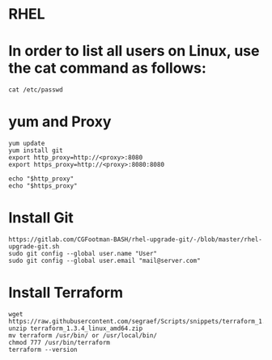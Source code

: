 # RHEL

# In order to list all users on Linux, use the cat command as follows:
`cat /etc/passwd`

# yum and Proxy
```
yum update
yum install git
export http_proxy=http://<proxy>:8080
export https_proxy=http://<proxy>:8080:8080

echo "$http_proxy"
echo "$https_proxy"
```

# Install Git
```
https://gitlab.com/CGFootman-BASH/rhel-upgrade-git/-/blob/master/rhel-upgrade-git.sh
sudo git config --global user.name "User"
sudo git config --global user.email "mail@server.com"
```

# Install Terraform
```
wget https://raw.githubusercontent.com/segraef/Scripts/snippets/terraform_1.3.4_linux_amd64.zip
unzip terraform_1.3.4_linux_amd64.zip
mv terraform /usr/bin/ or /usr/local/bin/
chmod 777 /usr/bin/terraform
terraform --version
```
